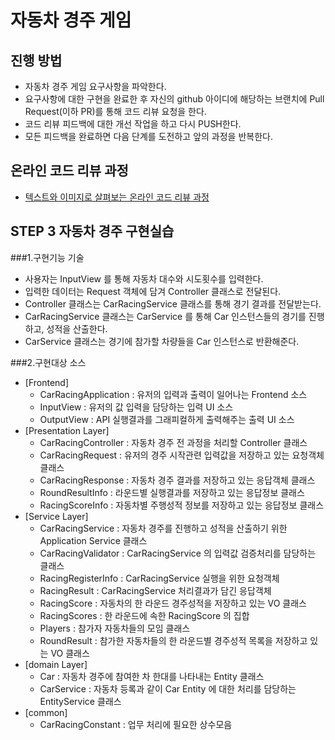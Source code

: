 # 자동차 경주 게임
## 진행 방법
* 자동차 경주 게임 요구사항을 파악한다.
* 요구사항에 대한 구현을 완료한 후 자신의 github 아이디에 해당하는 브랜치에 Pull Request(이하 PR)를 통해 코드 리뷰 요청을 한다.
* 코드 리뷰 피드백에 대한 개선 작업을 하고 다시 PUSH한다.
* 모든 피드백을 완료하면 다음 단계를 도전하고 앞의 과정을 반복한다.

## 온라인 코드 리뷰 과정
* [텍스트와 이미지로 살펴보는 온라인 코드 리뷰 과정](https://github.com/next-step/nextstep-docs/tree/master/codereview)

## STEP 3 자동차 경주 구현실습
###1.구현기능 기술
* 사용자는 InputView 를 통해 자동차 대수와 시도횟수를 입력한다.
* 입력한 데이터는 Request 객체에 담겨 Controller 클래스로 전달된다.
* Controller 클래스는 CarRacingService 클래스를 통해 경기 결과를 전달받는다.
* CarRacingService 클래스는 CarService 를 통해 Car 인스턴스들의 경기를 진행하고, 성적을 산출한다.
* CarService 클래스는 경기에 참가할 차량들을 Car 인스턴스로 반환해준다.

###2.구현대상 소스
* [Frontend]
  * CarRacingApplication : 유저의 입력과 출력이 일어나는 Frontend 소스
  * InputView : 유저의 값 입력을 담당하는 입력 UI 소스
  * OutputView : API 실행결과를 그래피컬하게 출력해주는 출력 UI 소스
* [Presentation Layer]
  * CarRacingController : 자동차 경주 전 과정을 처리할 Controller 클래스
  * CarRacingRequest : 유저의 경주 시작관련 입력값을 저장하고 있는 요청객체 클래스
  * CarRacingResponse : 자동차 경주 결과를 저장하고 있는 응답객체 클래스
  * RoundResultInfo : 라운드별 실행결과를 저장하고 있는 응답정보 클래스
  * RacingScoreInfo : 자동차별 주행성적 정보를 저장하고 있는 응답정보 클래스
* [Service Layer]
  * CarRacingService : 자동차 경주를 진행하고 성적을 산출하기 위한 Application Service 클래스
  * CarRacingValidator : CarRacingService 의 입력값 검증처리를 담당하는 클래스
  * RacingRegisterInfo : CarRacingService 실행을 위한 요청객체
  * RacingResult : CarRacingService 처리결과가 담긴 응답객체
  * RacingScore : 자동차의 한 라운드 경주성적을 저장하고 있는 VO 클래스
  * RacingScores : 한 라운드에 속한 RacingScore 의 집합
  * Players : 참가자 자동차들의 모임 클래스  
  * RoundResult : 참가한 자동차들의 한 라운드별 경주성적 목록을 저장하고 있는 VO 클래스
* [domain Layer]
  * Car : 자동차 경주에 참여한 차 한대를 나타내는 Entity 클래스
  * CarService : 자동차 등록과 같이 Car Entity 에 대한 처리를 담당하는 EntityService 클래스
* [common]
  * CarRacingConstant : 업무 처리에 필요한 상수모음